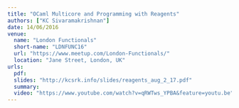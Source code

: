 ```yaml
---
title: "OCaml Multicore and Programming with Reagents"
authors: ["KC Sivaramakrishnan"]
date: 14/06/2016
venue:
  name: "London Functionals"
  short-name: "LDNFUNC16"
  url: "https://www.meetup.com/London-Functionals/"
  location: "Jane Street, London, UK"
urls:
  pdf:
  slides: "http://kcsrk.info/slides/reagents_aug_2_17.pdf"
  summary:
  video: "https://www.youtube.com/watch?v=qRWTws_YPBA&feature=youtu.be"
---
```

